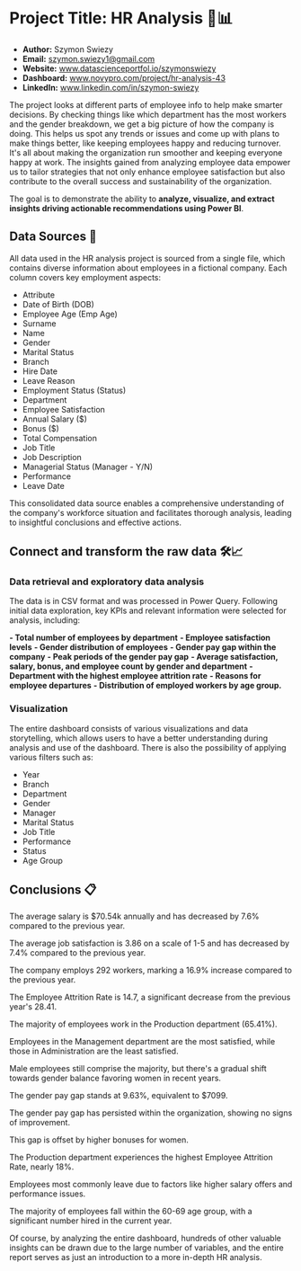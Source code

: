 # Project Title: HR Analysis 👥📊

- **Author:** Szymon Swiezy
- **Email:** szymon.swiezy1@gmail.com
- **Website:** www.datascienceportfol.io/szymonswiezy
- **Dashboard:** www.novypro.com/project/hr-analysis-43
- **LinkedIn:** www.linkedin.com/in/szymon-swiezy

The project looks at different parts of employee info to help make smarter decisions. By checking things like which department has the most workers and the gender breakdown, we get a big picture of how the company is doing. This helps us spot any trends or issues and come up with plans to make things better, like keeping employees happy and reducing turnover. It's all about making the organization run smoother and keeping everyone happy at work. The insights gained from analyzing employee data empower us to tailor strategies that not only enhance employee satisfaction but also contribute to the overall success and sustainability of the organization.

The goal is to demonstrate the ability to **analyze, visualize, and extract insights driving actionable recommendations using Power BI**.

## Data Sources 📂
All data used in the HR analysis project is sourced from a single file, which contains diverse information about employees in a fictional company. Each column covers key employment aspects:

- Attribute
- Date of Birth (DOB)
- Employee Age (Emp Age)
- Surname
- Name
- Gender
- Marital Status
- Branch
- Hire Date
- Leave Reason
- Employment Status (Status)
- Department
- Employee Satisfaction
- Annual Salary ($)
- Bonus ($)
- Total Compensation
- Job Title
- Job Description
- Managerial Status (Manager - Y/N)
- Performance
- Leave Date

This consolidated data source enables a comprehensive understanding of the company's workforce situation and facilitates thorough analysis, leading to insightful conclusions and effective actions.



## Connect and transform the raw data 🛠️📈

### Data retrieval and exploratory data analysis

The data is in CSV format and was processed in Power Query. Following initial data exploration, key KPIs and relevant information were selected for analysis, including:

**- Total number of employees by department** 
**- Employee satisfaction levels** 
**- Gender distribution of employees** 
**- Gender pay gap within the company** 
**- Peak periods of the gender pay gap** 
**- Average satisfaction, salary, bonus, and employee count by gender and department** 
**- Department with the highest employee attrition rate** 
**- Reasons for employee departures** 
**- Distribution of employed workers by age group.** 


### Visualization

The entire dashboard consists of various visualizations and data storytelling, which allows users to have a better understanding during analysis and use of the dashboard. There is also the possibility of applying various filters such as:

- Year
- Branch
- Department
- Gender
- Manager
- Marital Status
- Job Title
- Performance
- Status
- Age Group


## Conclusions 📋

The average salary is $70.54k annually and has decreased by 7.6% compared to the previous year.

The average job satisfaction is 3.86 on a scale of 1-5 and has decreased by 7.4% compared to the previous year.

The company employs 292 workers, marking a 16.9% increase compared to the previous year.

The Employee Attrition Rate is 14.7, a significant decrease from the previous year's 28.41.

The majority of employees work in the Production department (65.41%).

Employees in the Management department are the most satisfied, while those in Administration are the least satisfied.

Male employees still comprise the majority, but there's a gradual shift towards gender balance favoring women in recent years.

The gender pay gap stands at 9.63%, equivalent to $7099.

The gender pay gap has persisted within the organization, showing no signs of improvement.

This gap is offset by higher bonuses for women.

The Production department experiences the highest Employee Attrition Rate, nearly 18%.

Employees most commonly leave due to factors like higher salary offers and performance issues.

The majority of employees fall within the 60-69 age group, with a significant number hired in the current year.


Of course, by analyzing the entire dashboard, hundreds of other valuable insights can be drawn due to the large number of variables, and the entire report serves as just an introduction to a more in-depth HR analysis.
